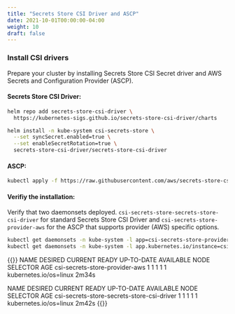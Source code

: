 ```yaml
---
title: "Secrets Store CSI Driver and ASCP"
date: 2021-10-01T00:00:00-04:00
weight: 10
draft: false
---
```


### Install CSI drivers
Prepare your cluster by installing Secrets Store CSI Secret driver and AWS Secrets and Configuration Provider (ASCP).

#### Secrets Store CSI Driver:

```bash
helm repo add secrets-store-csi-driver \
  https://kubernetes-sigs.github.io/secrets-store-csi-driver/charts

helm install -n kube-system csi-secrets-store \
  --set syncSecret.enabled=true \
  --set enableSecretRotation=true \
  secrets-store-csi-driver/secrets-store-csi-driver
```

#### ASCP: 
```bash
kubectl apply -f https://raw.githubusercontent.com/aws/secrets-store-csi-driver-provider-aws/main/deployment/aws-provider-installer.yaml
```

#### Verifiy the installation:
Verify that two daemonsets deployed. ```csi-secrets-store-secrets-store-csi-driver``` for standard Secrets Store CSI Driver and ```csi-secrets-store-provider-aws``` for the ASCP that supports provider (AWS) specific options.

```bash
kubectl get daemonsets -n kube-system -l app=csi-secrets-store-provider-aws
kubectl get daemonsets -n kube-system -l app.kubernetes.io/instance=csi-secrets-store
```
  
{{<output>}}
NAME                             DESIRED   CURRENT   READY   UP-TO-DATE   AVAILABLE   NODE SELECTOR            AGE
csi-secrets-store-provider-aws   1         1         1       1            1           kubernetes.io/os=linux   2m34s

NAME                                         DESIRED   CURRENT   READY   UP-TO-DATE   AVAILABLE   NODE SELECTOR            AGE
csi-secrets-store-secrets-store-csi-driver   1         1         1       1            1           kubernetes.io/os=linux   2m42s
{{</output>}}


